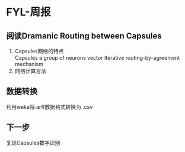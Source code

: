 ﻿# FYL-周报
## 阅读Dramanic Routing between Capsules
1. Capsules网络的特点  
   Capsules   a group of neurons   vector
   Iterative routing-by-agreement mechanism 
2. 网络计算方法
## 数据转换
利用weka将.arff数据格式转换为 .csv
## 下一步
复现Capsules数字识别